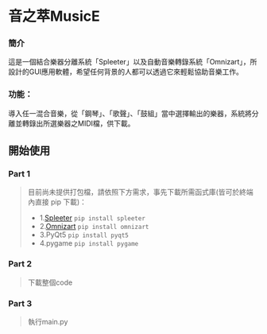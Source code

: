 # 音之萃MusicE


### 簡介  
這是一個結合樂器分離系統「Spleeter」以及自動音樂轉錄系統「Omnizart」，所設計的GUI應用軟體，希望任何背景的人都可以透過它來輕鬆協助音樂工作。  

### 功能：  
導入任一混合音樂，從「鋼琴」、「歌聲」、「鼓組」當中選擇輸出的樂器，系統將分離並轉錄出所選樂器之MIDI檔，供下載。

## 開始使用

### Part 1
>目前尚未提供打包檔，請依照下方需求，事先下載所需函式庫(皆可於終端內直接 pip 下載)：
>* 1.[Spleeter](https://github.com/deezer/spleeter) ```pip install spleeter```
>* 2.[Omnizart](https://github.com/Music-and-Culture-Technology-Lab/omnizart) ```pip install omnizart```
>* 3.PyQt5 ```pip install pyqt5```
>* 4.pygame ```pip install pygame```

### Part 2
>下載整個code

### Part 3
>執行main.py
